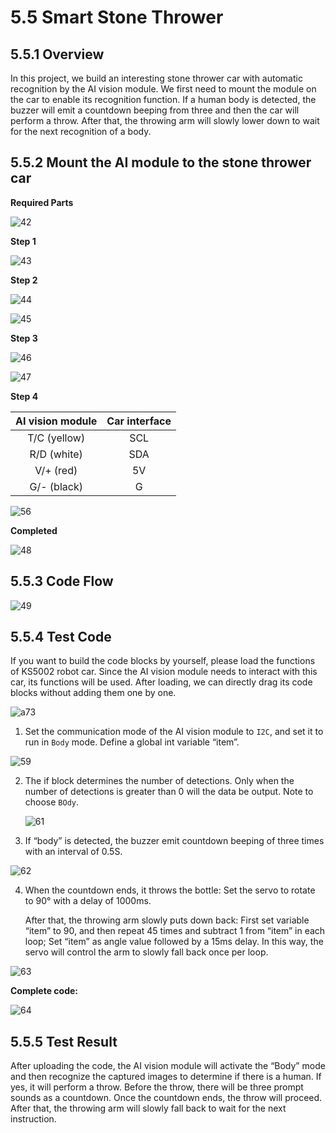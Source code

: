 # 5.5 Smart Stone Thrower

## 5.5.1 Overview

In this project, we build an interesting stone thrower car with automatic recognition by the AI vision module. We first need to mount the module on the car to enable its recognition function. If a human body is detected, the buzzer will emit a countdown beeping from three and then the car will perform a throw. After that, the throwing arm will slowly lower down to wait for the next recognition of a body.

## 5.5.2 Mount the AI module to the stone thrower car

**Required Parts**

![42](./media/42.png)

**Step 1**

![43](./media/43.png)

**Step 2**

![44](./media/44.png)

![45](./media/45.png)

**Step 3**

![46](./media/46.png)

![47](./media/47.png)

**Step 4**

| AI vision module | Car interface |
| :--------------: | :-----------: |
|   T/C (yellow)   |      SCL      |
|   R/D (white)    |      SDA      |
|    V/+ (red)     |      5V       |
|   G/- (black)    |       G       |

![56](./media/56.png)

**Completed**

![48](./media/48.png)

## 5.5.3 Code Flow

![49](./media/49.png)



## 5.5.4 Test Code

If you want to build the code blocks by yourself, please load the functions of KS5002 robot car. Since the AI vision module needs to interact with this car, its functions will be used. After loading, we can directly drag its code blocks without adding them one by one.

![a73](./media/a73.png)

1. Set the communication mode of the AI vision module to `I2C`, and set it to run in `Body` mode. Define a global int variable “item”.

![59](./media/59.png)

2. The if block determines the number of detections. Only when the number of detections is greater than 0 will the data be output. Note to choose `BOdy`.

   ![61](./media/61.png)

3. If “body” is detected, the buzzer emit countdown beeping of three times with an interval of  0.5S.

![62](./media/62.png)

4. When the countdown ends, it throws the bottle: Set the servo to rotate to 90° with a delay of 1000ms. 

	After that, the throwing arm slowly puts down back: First set variable “item” to 90, and then repeat 45 times and subtract 1 from “item” in each loop; Set “item” as angle value followed by a 15ms delay. In this way, the servo will control the arm to slowly fall back once per loop.

![63](./media/63.png)

**Complete code:**

![64](./media/64.png)

## 5.5.5 Test Result

After uploading the code, the AI vision module will activate the “Body” mode and then recognize the captured images to determine if there is a human. If yes, it will perform a throw. Before the throw, there will be three prompt sounds as a countdown. Once the countdown ends, the throw will proceed. After that, the throwing arm will slowly fall back to wait for the next instruction.
